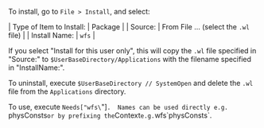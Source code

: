 To install, go to `File > Install`, and select:

| Type of Item to Install: | Package |
| Source: | From File ... (select the `.wl` file) |
| Install Name: | `wfs` |

If you select "Install for this user only", this will copy the `.wl` file
specified in "Source:" to `$UserBaseDirectory/Applications` with the filename
specified in "InstallName:".

To uninstall, execute `$UserBaseDirectory // SystemOpen` and delete the `.wl`
file from the `Applications` directory.

To use, execute `Needs["wfs\`"]`.  Names can be used directly e.g. `physConsts`
or by prefixing the `Context` e.g. `wfs\`physConsts`.
